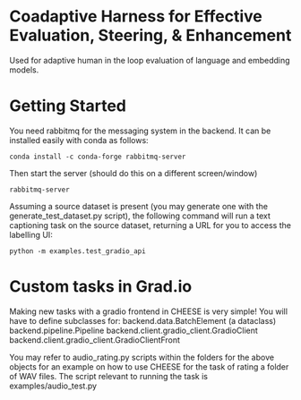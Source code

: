# Coadaptive Harness for Effective Evaluation, Steering, & Enhancement
Used for adaptive human in the loop evaluation of language and embedding models.

# Getting Started
You need rabbitmq for the messaging system in the backend. It can be installed easily with conda as follows:
```
conda install -c conda-forge rabbitmq-server
```
Then start the server (should do this on a different screen/window)
```
rabbitmq-server
```
Assuming a source dataset is present (you may generate one with the generate_test_dataset.py script), the following command will run a text captioning task on the source dataset, returning a URL for you to access the labelling UI:
```
python -m examples.test_gradio_api
```

# Custom tasks in Grad.io
Making new tasks with a gradio frontend in CHEESE is very simple! You will have to define subclasses for:
backend.data.BatchElement (a dataclass)
backend.pipeline.Pipeline
backend.client.gradio_client.GradioClient
backend.client.gradio_client.GradioClientFront

You may refer to audio_rating.py scripts within the folders for the above objects for an example on how to use CHEESE for the task of rating a folder of WAV files. The script relevant to running the task is examples/audio_test.py
